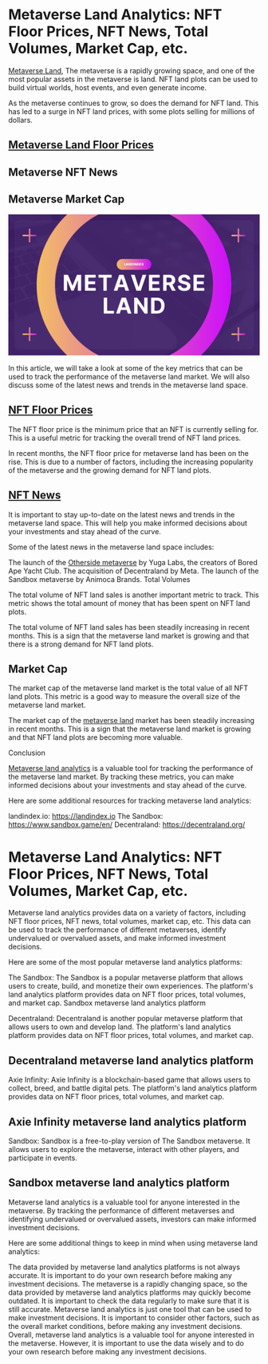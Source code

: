 # Metaverse Land Analytics: NFT Floor Prices, NFT News, Total Volumes, Market Cap, etc.

[Metaverse Land](http://landindex.io "Metaverse Land"), The metaverse is a rapidly growing space, and one of the most popular assets in the metaverse is land. NFT land plots can be used to build virtual worlds, host events, and even generate income.

As the metaverse continues to grow, so does the demand for NFT land. This has led to a surge in NFT land prices, with some plots selling for millions of dollars.

## [Metaverse Land Floor Prices](http://landindex.io "Metaverse Land Floor Prices")
## Metaverse NFT News
## Metaverse Market Cap

![Metaverse Land](https://github.com/landindex/metaverse-land/blob/main/Metaverse-Land-Analytics.png)

In this article, we will take a look at some of the key metrics that can be used to track the performance of the metaverse land market. We will also discuss some of the latest news and trends in the metaverse land space.

## [NFT Floor Prices](http://landindex.io "NFT Floor Prices")

The NFT floor price is the minimum price that an NFT is currently selling for. This is a useful metric for tracking the overall trend of NFT land prices.

In recent months, the NFT floor price for metaverse land has been on the rise. This is due to a number of factors, including the increasing popularity of the metaverse and the growing demand for NFT land plots.

## [NFT News](http://landindex.io/news "NFT News")

It is important to stay up-to-date on the latest news and trends in the metaverse land space. This will help you make informed decisions about your investments and stay ahead of the curve.

Some of the latest news in the metaverse land space includes:

The launch of the [Otherside metaverse](https://landindex.io/projects/otherside) by Yuga Labs, the creators of Bored Ape Yacht Club.
The acquisition of Decentraland by Meta.
The launch of the Sandbox metaverse by Animoca Brands.
Total Volumes

The total volume of NFT land sales is another important metric to track. This metric shows the total amount of money that has been spent on NFT land plots.

The total volume of NFT land sales has been steadily increasing in recent months. This is a sign that the metaverse land market is growing and that there is a strong demand for NFT land plots.

## Market Cap

The market cap of the metaverse land market is the total value of all NFT land plots. This metric is a good way to measure the overall size of the metaverse land market.

The market cap of the [metaverse land](http://landindex.io "metaverse land") market has been steadily increasing in recent months. This is a sign that the metaverse land market is growing and that NFT land plots are becoming more valuable.

Conclusion

[Metaverse land analytics](http://landindex.io "Metaverse land analytics") is a valuable tool for tracking the performance of the metaverse land market. By tracking these metrics, you can make informed decisions about your investments and stay ahead of the curve.

Here are some additional resources for tracking metaverse land analytics:

landindex.io: https://landindex.io
The Sandbox: https://www.sandbox.game/en/
Decentraland: https://decentraland.org/

# Metaverse Land Analytics: NFT Floor Prices, NFT News, Total Volumes, Market Cap, etc.

Metaverse land analytics provides data on a variety of factors, including NFT floor prices, NFT news, total volumes, market cap, etc. This data can be used to track the performance of different metaverses, identify undervalued or overvalued assets, and make informed investment decisions.

Here are some of the most popular metaverse land analytics platforms:

The Sandbox: The Sandbox is a popular metaverse platform that allows users to create, build, and monetize their own experiences. The platform's land analytics platform provides data on NFT floor prices, total volumes, and market cap.
Sandbox metaverse land analytics platform

Decentraland: Decentraland is another popular metaverse platform that allows users to own and develop land. The platform's land analytics platform provides data on NFT floor prices, total volumes, and market cap.

## Decentraland metaverse land analytics platform

Axie Infinity: Axie Infinity is a blockchain-based game that allows users to collect, breed, and battle digital pets. The platform's land analytics platform provides data on NFT floor prices, total volumes, and market cap.

## Axie Infinity metaverse land analytics platform

Sandbox: Sandbox is a free-to-play version of The Sandbox metaverse. It allows users to explore the metaverse, interact with other players, and participate in events.

## Sandbox metaverse land analytics platform

Metaverse land analytics is a valuable tool for anyone interested in the metaverse. By tracking the performance of different metaverses and identifying undervalued or overvalued assets, investors can make informed investment decisions.

Here are some additional things to keep in mind when using metaverse land analytics:

The data provided by metaverse land analytics platforms is not always accurate. It is important to do your own research before making any investment decisions.
The metaverse is a rapidly changing space, so the data provided by metaverse land analytics platforms may quickly become outdated. It is important to check the data regularly to make sure that it is still accurate.
Metaverse land analytics is just one tool that can be used to make investment decisions. It is important to consider other factors, such as the overall market conditions, before making any investment decisions.
Overall, metaverse land analytics is a valuable tool for anyone interested in the metaverse. However, it is important to use the data wisely and to do your own research before making any investment decisions.
